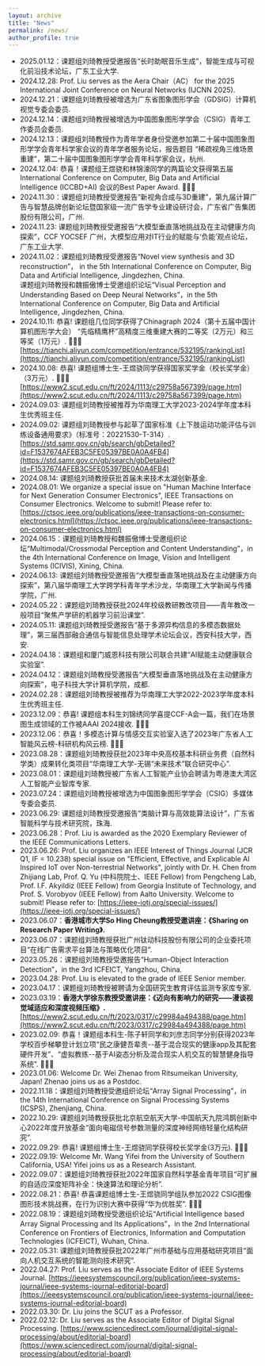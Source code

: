 ```yaml
---
layout: archive
title: "News"
permalink: /news/
author_profile: true
---
```


* 2025.01.12：课题组刘琦教授受邀报告“长时助眠音乐生成”，智能生成与可视化前沿技术论坛，广东工业大学.
* 2024.12.28: Prof. Liu serves as the Aera Chair（AC） for the 2025 International Joint Conference on Neural Networks (IJCNN 2025).
* 2024.12.21：课题组刘琦教授被增选为广东省图象图形学会（GDSIG）计算机视觉专委会委员.
* 2024.12.14：课题组刘琦教授被增选为中国图象图形学学会（CSIG）青年工作委员会委员.
* 2024.12.13：课题组刘琦教授作为青年学者身份受邀参加第二十届中国图象图形学学会青年科学家会议的青年学者服务论坛，报告题目 “稀疏视角三维场景重建”，第二十届中国图象图形学学会青年科学家会议，杭州.
* 2024.12.04: 恭喜！课题组王煜骁和林锦濠同学的两篇论文获得第五届International Conference on Computer, Big Data and Artificial Intelligence (ICCBD+AI) 会议的Best Paper Award.&nbsp;🎉🎉🎉
* 2024.11.30：课题组刘琦教授受邀报告“新视角合成与3D重建”，第九届计算广告与智慧品牌创新论坛暨国家级一流广告学专业建设研讨会，广东省广告集团股份有限公司，广州.
* 2024.11.23: 课题组刘琦教授受邀报告“大模型垂直落地挑战及在主动健康方向探索”，CCF YOCSEF 广州，大模型应用对IT行业的赋能与‘负能’观点论坛，广东工业大学.
* 2024.11.02：课题组刘琦教授受邀报告“Novel view synthesis and 3D reconstruction”， in the 5th International Conference on Computer, Big Data and Artificial Intelligence, Jingdezhen, China.  
              课题组刘琦教授和魏振傲博士受邀组织论坛“Visual Perception and Understanding Based on Deep Neural Networks”，in the 5th International Conference on Computer, Big Data and Artificial Intelligence, Jingdezhen, China.
* 2024.10.11: 恭喜! 课题组几位同学获得了Chinagraph 2024（第十五届中国计算机图形学大会） “先临精鹰杯”高精度三维重建大赛的二等奖（2万元）和三等奖（1万元）.&nbsp;🎉🎉🎉 [https://tianchi.aliyun.com/competition/entrance/532195/rankingList](https://tianchi.aliyun.com/competition/entrance/532195/rankingList) 
* 2024.10.08: 恭喜! 课题组博士生-王煜骁同学获得国家奖学金（校长奖学金）（3万元）.&nbsp;🎉🎉🎉 [https://www2.scut.edu.cn/ft/2024/1113/c29758a567399/page.htm](https://www2.scut.edu.cn/ft/2024/1113/c29758a567399/page.htm) 
* 2024.09.03: 课题组刘琦教授被推荐为华南理工大学2023-2024学年度本科生优秀班主任.
* 2024.09.02: 课题组刘琦教授参与起草了国家标准《上下肢运动功能评估与训练设备通用要求》（标准号：20221530-T-314）. [https://std.samr.gov.cn/gb/search/gbDetailed?id=F1537674AFEB3C5FE05397BE0A0A4FB4](https://std.samr.gov.cn/gb/search/gbDetailed?id=F1537674AFEB3C5FE05397BE0A0A4FB4) 
* 2024.08.14: 课题组刘琦教授获批首届未来技术太湖创新基金.
* 2024.08.01: We organize a special issue on "Human Machine Interface for Next Generation Consumer Electronics", IEEE Transactions on Consumer Electronics. Welcome to submit! Please refer to: [https://ctsoc.ieee.org/publications/ieee-transactions-on-consumer-electronics.html](https://ctsoc.ieee.org/publications/ieee-transactions-on-consumer-electronics.html)
* 2024.06.15：课题组刘琦教授和魏振傲博士受邀组织论坛“Multimodal/Crossmodal Perception and Content Understanding”，in the 4th International Conference on Image, Vision and Intelligent Systems (ICIVIS), Xining, China.
* 2024.06.13: 课题组刘琦教授受邀报告“大模型垂直落地挑战及在主动健康方向探索”，第八届华南理工大学跨学科青年学术沙龙，华南理工大学新闻与传播学院，广州.
* 2024.05.22：课题组刘琦教授获批2024年校级教研教改项目——青年教改一般项目“聚焦产学研的机器学习前沿课堂”.
* 2024.05.11: 课题组刘琦教授受邀报告“基于多源异构信息的多模态数据处理”，第三届西部融合通信与智能信息处理学术论坛会议，西安科技大学，西安.
* 2024.04.18：课题组和厦门威恩科技有限公司联合共建“AI赋能主动健康联合实验室”.
* 2024.04.12：课题组刘琦教授受邀报告“大模型垂直落地挑战及在主动健康方向探索”，电子科技大学计算机学院，成都.
* 2024.02.28：课题组刘琦教授被推荐为华南理工大学2022-2023学年度本科生优秀班主任.
* 2023.12.09：恭喜! 课题组本科生刘锦绣同学喜提CCF-A会一篇，我们在场景图生成领域的工作被AAAI 2024接收.&nbsp;🎉🎉🎉
* 2023.12.06：恭喜！多模态计算与情感交互实验室入选了2023年广东省人工智能风云榜-科研机构风云榜.&nbsp;🎉🎉🎉
* 2023.08.28：课题组刘琦教授获批2023年中央高校基本科研业务费（自然科学类）成果转化类项目“华南理工大学-无锡“未来技术”联合研究中心”.
* 2023.08.01：课题组刘琦教授被广东省人工智能产业协会聘请为粤港澳大湾区人工智能产业智库专家.
* 2023.07.24：课题组刘琦教授被增选为中国图象图形学学会（CSIG）多媒体专委会委员.
* 2023.06.29: 课题组刘琦教授受邀报告“类脑计算与高效能算法设计”，广东省智能科学与技术研究院，珠海.
* 2023.06.28：Prof. Liu is awarded as the 2020 Exemplary Reviewer of the IEEE Communications Letters. 
* 2023.06.26: Prof. Liu organizes an IEEE Interest of Things Journal (JCR Q1, IF = 10.238) special issue on "Efficient, Effective, and Explicable AI Inspired IoT over Non-terrestrial Networks", jointly with Dr. H. Chen from Zhijiang Lab, Prof. Q. Yu (中科院院士、IEEE Fellow) from Pengcheng Lab, Prof. I.F. Akyildiz (IEEE Fellow) from Georgia Institute of Technology, and Prof. S. Vorobyov (IEEE Fellow) from Aalto University. Welcome to submit! Please refer to: [https://ieee-iotj.org/special-issues/](https://ieee-iotj.org/special-issues/)
* 2023.06.07：**香港城市大学So Hing Cheung教授受邀讲座：《Sharing on Research Paper Writing》.**
* 2023.06.07：课题组刘琦教授获批广州钛动科技股份有限公司的企业委托项目“在线广告需求平台算法与策略优化项目”.
* 2023.05.26：课题组刘琦教授受邀报告“Human-Object Interaction Detection”，in the 3rd ICFEICT, Yangzhou, China.
* 2023.04.28: Prof. Liu is elevated to the grade of IEEE Senior member.
* 2023.04.17：课题组刘琦教授被聘请为全国研究生教育评估监测专家库专家.
* 2023.03.19：**香港大学徐东教授受邀讲座：《迈向有影响力的研究——漫谈视觉域适应和深度视频压缩》.**[https://www2.scut.edu.cn/ft/2023/0317/c29984a494388/page.htm](https://www2.scut.edu.cn/ft/2023/0317/c29984a494388/page.htm)
* 2023.02.09: 恭喜！课题组本科生-陈子轩同学和刘彦志同学分别获得2023年学校百步梯攀登计划立项“民之康健吾辈责--基于混合现实的健康app及其配套硬件开发”、“虚拟教练--基于AI姿态分析及混合现实人机交互的智慧健身指导系统”.&nbsp;🎉🎉🎉
* 2023.01.06: Welcome Dr. Wei Zhenao from Ritsumeikan University, Japan! Zhenao joins us as a Postdoc.
* 2022.11.18：课题组刘琦教授受邀组织论坛“Array Signal Processing”，in the 14th International Conference on Signal Processing Systems (ICSPS), Zhenjiang, China.
* 2022.10.29: 课题组刘琦教授获批北京航空航天大学-中国航天九院鸿鹊创新中心2022年度开放基金“面向电磁信号参数测量的深度神经网络轻量化结构研究”.
* 2022.09.29: 恭喜! 课题组博士生-王煜骁同学获得校长奖学金(3万元).&nbsp;🎉🎉🎉
* 2022.09.19: Welcome Mr. Wang Yifei from the University of Southern California, USA! Yifei joins us as a Research Assistant.
* 2022.09.07：课题组刘琦教授获批2022年国家自然科学基金青年项目“可扩展的自适应深度矩阵补全：快速算法和理论分析”.
* 2022.08.21：恭喜! 恭喜课题组博士生-王煜骁同学组队参加2022 CSIG图像图形技术挑战赛，在行为识别大赛中获得“华为优胜奖”.&nbsp;🎉🎉🎉
* 2022.08.19：课题组刘琦教授受邀组织论坛“Artificial Intelligence based Array Signal Processing and Its Applications”，in the 2nd International Conference on Frontiers of Electronics, Information and Computation Technologies (ICFEICT), Wuhan, China.
* 2022.05.31: 课题组刘琦教授获批2022年广州市基础与应用基础研究项目“面向人机交互系统的智能测向技术研究”.   
* 2022.04.27: Prof. Liu serves as the Associate Editor of IEEE Systems Journal. [https://ieeesystemscouncil.org/publication/ieee-systems-journal/ieee-systems-journal-editorial-board](https://ieeesystemscouncil.org/publication/ieee-systems-journal/ieee-systems-journal-editorial-board)  
* 2022.03.30: Dr. Liu joins the SCUT as a Professor.                                  
* 2022.02.12: Dr. Liu serves as the Associate Editor of Digital Signal Processing. [https://www.sciencedirect.com/journal/digital-signal-processing/about/editorial-board](https://www.sciencedirect.com/journal/digital-signal-processing/about/editorial-board) 

